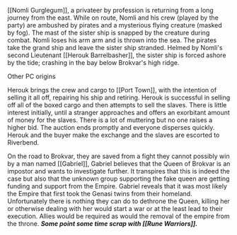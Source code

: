 [[Nomli Gurglegum]], a privateer by profession is returning from a long journey from the east. While on route, Nomli and his crew (played by the party) are ambushed by pirates and a mysterious flying creature (masked by fog). The mast of the sister ship is snapped by the creature during combat. Nomli loses his arm arm and is thrown into the sea. The pirates take the grand ship and leave the sister ship stranded. Helmed by Nomli's second Lieutenant [[Herouk Barrelbasher]], the sister ship is forced ashore by the tide; crashing in the bay below Brokvar's high ridge.

Other PC origins

Herouk brings the crew and cargo to [[Port Town]], with the intention of selling it all off, repairing his ship and retiring. Herouk is successful in selling off all of the boxed cargo and then attempts to sell the slaves. There is little interest initially, until a stranger approaches and offers an exorbitant amount of money for the slaves. There is a lot of muttering but no one raises a higher bid. The auction ends promptly and everyone disperses quickly. Herouk and the buyer make the exchange and the slaves are escorted to Riverbend.



On the road to Brokvar, they are saved from a fight they cannot possibly win by a man named [[Gabriel]], Gabriel believes that the Queen of Brokvar is an impostor and wants to investigate further. It transpires that this is indeed the case but also that the unknown group supporting the fake queen are getting funding and support from the Empire. Gabriel reveals that it was most likely the Empire that first took the Genasi twins from their homeland. Unfortunately there is nothing they can do to dethrone the Queen, killing her or otherwise dealing with her would start a war or at the least lead to their execution. Allies would be required as would the removal of the empire from the throne. ***Some point some time scrap with [[Rune Warriors]].***



